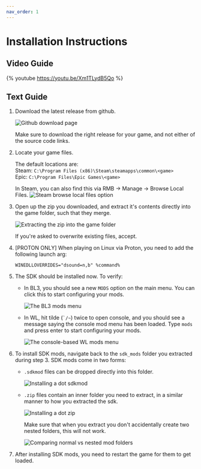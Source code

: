 ```yaml
---
nav_order: 1
---
```


# Installation Instructions

## Video Guide

{% youtube https://youtu.be/Xm1TLydB5Qo %}

## Text Guide

1. Download the latest release from github.

   ![Github download page](/assets/images/installation/00-download.png)

   Make sure to download the right release for your game, and not either of the source code links.

2. Locate your game files.

   The default locations are:    
   Steam: `C:\Program Files (x86)\Steam\steamapps\common\<game>`    
   Epic: `C:\Program Files\Epic Games\<game>`    

   In Steam, you can also find this via RMB -> Manage -> Browse Local Files.
   ![Steam browse local files option](/assets/images/installation/01-steam-local.png)

3. Open up the zip you downloaded, and extract it's contents directly into the game folder, such
   that they merge.

   ![Extracting the zip into the game folder](/assets/images/installation/02-extract-files.png)

   If you're asked to overwrite existing files, accept.

4. \[PROTON ONLY\] When playing on Linux via Proton, you need to add the following launch arg:
   ```
   WINEDLLOVERRIDES="dsound=n,b" %command%
   ```

5. The SDK should be installed now. To verify:
   - In BL3, you should see a new `MODS` option on the main menu. You can click this to start
     configuring your mods.

     ![The BL3 mods menu](/assets/images/installation/03-bl3-menu.png)

   - In WL, hit tilde (`` `/~ ``) twice to open console, and you should see a message saying the
     console mod menu has been loaded. Type `mods` and press enter to start configuring your mods.

     ![The console-based WL mods menu](/assets/images/installation/04-wl-menu.png)

6. To install SDK mods, navigate back to the `sdk_mods` folder you extracted during step 3. SDK mods
   come in two forms:
   - `.sdkmod` files can be dropped directly into this folder.

     ![Installing a dot sdkmod](/assets/images/installation/05-dot-sdkmod.png)

   - `.zip` files contain an inner folder you need to extract, in a similar manner to how you
     extracted the sdk.

     ![Installing a dot zip](/assets/images/installation/06-dot-zip.png)

     Make sure that when you extract you don't accidentally create two nested folders, this will not
     work.

     ![Comparing normal vs nested mod folders](/assets/images/installation/07-nested.png)

7. After installing SDK mods, you need to restart the game for them to get loaded.
